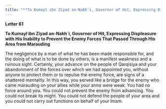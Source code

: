 ```yaml
---
title: "**To Kumayl ibn Ziyad an-Nakh`i, Governor of Hit, Expressing Displeasure with His Inability to Prevent the Enemy Forces That Passed Through His Area from Marauding**" 
---
```

**Letter 61**

**To Kumayl ibn Ziyad an\-Nakh\`i, Governor of Hit, Expressing Displeasure with His Inability to Prevent the Enemy Forces That Passed Through His Area from Marauding**

The negligence by a man of what he has been made responsible for, and the doing of what is to be done by others, is a manifest weakness and a ruinous sight\. Certainly, your advance on the people of Qarqisiya and your abandonment of the forces over which we had appointed you, without anyone to protect them or to repulse the enemy force, are signs of a shattered mentality\. In this way, you served like a bridge for the enemy who came marauding on your allies while your arms were weak\. You had no force around you\. You could not prevent the enemy from advancing\. You could not break its might\. You could not defend the people of your area and you could not carry out functions on behalf of your Imam\.

